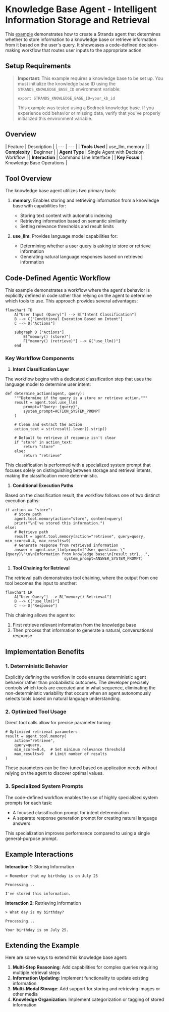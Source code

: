 # Knowledge Base Agent - Intelligent Information Storage and Retrieval

This [example](https://github.com/strands-agents/docs/blob/main/docs/examples/python/knowledge_base_agent.py) demonstrates how to create a Strands agent that determines whether to store information to a knowledge base or retrieve information from it based on the user's query. It showcases a code-defined decision-making workflow that routes user inputs to the appropriate action.

## Setup Requirements

> **Important**: This example requires a knowledge base to be set up. You must initialize the knowledge base ID using the `STRANDS_KNOWLEDGE_BASE_ID` environment variable:
>
> ```
> export STRANDS_KNOWLEDGE_BASE_ID=your_kb_id
>
> ```
>
> This example was tested using a Bedrock knowledge base. If you experience odd behavior or missing data, verify that you've properly initialized this environment variable.

## Overview

| Feature | Description | | --- | --- | | **Tools Used** | use_llm, memory | | **Complexity** | Beginner | | **Agent Type** | Single Agent with Decision Workflow | | **Interaction** | Command Line Interface | | **Key Focus** | Knowledge Base Operations |

## Tool Overview

The knowledge base agent utilizes two primary tools:

1. **memory**: Enables storing and retrieving information from a knowledge base with capabilities for:

   - Storing text content with automatic indexing
   - Retrieving information based on semantic similarity
   - Setting relevance thresholds and result limits

1. **use_llm**: Provides language model capabilities for:

   - Determining whether a user query is asking to store or retrieve information
   - Generating natural language responses based on retrieved information

## Code-Defined Agentic Workflow

This example demonstrates a workflow where the agent's behavior is explicitly defined in code rather than relying on the agent to determine which tools to use. This approach provides several advantages:

```
flowchart TD
    A["User Input (Query)"] --> B["Intent Classification"]
    B --> C["Conditional Execution Based on Intent"]
    C --> D["Actions"]

    subgraph D ["Actions"]
        E["memory() (store)"] 
        F["memory() (retrieve)"] --> G["use_llm()"]
    end
```

### Key Workflow Components

1. **Intent Classification Layer**

The workflow begins with a dedicated classification step that uses the language model to determine user intent:

```
def determine_action(agent, query):
    """Determine if the query is a store or retrieve action."""
    result = agent.tool.use_llm(
        prompt=f"Query: {query}",
        system_prompt=ACTION_SYSTEM_PROMPT
    )

    # Clean and extract the action
    action_text = str(result).lower().strip()

    # Default to retrieve if response isn't clear
    if "store" in action_text:
        return "store"
    else:
        return "retrieve"

```

This classification is performed with a specialized system prompt that focuses solely on distinguishing between storage and retrieval intents, making the classification more deterministic.

1. **Conditional Execution Paths**

Based on the classification result, the workflow follows one of two distinct execution paths:

```
if action == "store":
    # Store path
    agent.tool.memory(action="store", content=query)
    print("\nI've stored this information.")
else:
    # Retrieve path
    result = agent.tool.memory(action="retrieve", query=query, min_score=0.4, max_results=9)
    # Generate response from retrieved information
    answer = agent.use_llm(prompt=f"User question: \"{query}\"\n\nInformation from knowledge base:\n{result_str}...",
                          system_prompt=ANSWER_SYSTEM_PROMPT)

```

1. **Tool Chaining for Retrieval**

The retrieval path demonstrates tool chaining, where the output from one tool becomes the input to another:

```
flowchart LR
    A["User Query"] --> B["memory() Retrieval"]
    B --> C["use_llm()"]
    C --> D["Response"]
```

This chaining allows the agent to:

1. First retrieve relevant information from the knowledge base
1. Then process that information to generate a natural, conversational response

## Implementation Benefits

### 1. Deterministic Behavior

Explicitly defining the workflow in code ensures deterministic agent behavior rather than probabilistic outcomes. The developer precisely controls which tools are executed and in what sequence, eliminating the non-deterministic variability that occurs when an agent autonomously selects tools based on natural language understanding.

### 2. Optimized Tool Usage

Direct tool calls allow for precise parameter tuning:

```
# Optimized retrieval parameters
result = agent.tool.memory(
    action="retrieve", 
    query=query,
    min_score=0.4,  # Set minimum relevance threshold
    max_results=9   # Limit number of results
)

```

These parameters can be fine-tuned based on application needs without relying on the agent to discover optimal values.

### 3. Specialized System Prompts

The code-defined workflow enables the use of highly specialized system prompts for each task:

- A focused classification prompt for intent determination
- A separate response generation prompt for creating natural language answers

This specialization improves performance compared to using a single general-purpose prompt.

## Example Interactions

**Interaction 1**: Storing Information

```
> Remember that my birthday is on July 25

Processing...

I've stored this information.

```

**Interaction 2**: Retrieving Information

```
> What day is my birthday?

Processing...

Your birthday is on July 25.

```

## Extending the Example

Here are some ways to extend this knowledge base agent:

1. **Multi-Step Reasoning**: Add capabilities for complex queries requiring multiple retrieval steps
1. **Information Updating**: Implement functionality to update existing information
1. **Multi-Modal Storage**: Add support for storing and retrieving images or other media
1. **Knowledge Organization**: Implement categorization or tagging of stored information
